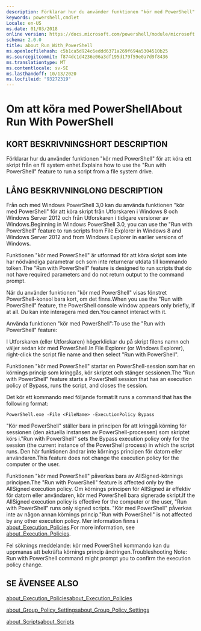 ```yaml
---
description: Förklarar hur du använder funktionen "kör med PowerShell" för att köra ett skript från en fil system enhet.
keywords: powershell,cmdlet
Locale: en-US
ms.date: 01/03/2018
online version: https://docs.microsoft.com/powershell/module/microsoft.powershell.core/about/about_run_with_powershell?view=powershell-7&WT.mc_id=ps-gethelp
schema: 2.0.0
title: about_Run_With_PowerShell
ms.openlocfilehash: c5b1ca5d924c6eddd6371a269f694a5304510b25
ms.sourcegitcommit: f874dc1d4236e06a3df195d179f59e0a7d9f8436
ms.translationtype: MT
ms.contentlocale: sv-SE
ms.lasthandoff: 10/13/2020
ms.locfileid: "93272319"
---
```

# <a name="about-run-with-powershell"></a><span data-ttu-id="28f3c-104">Om att köra med PowerShell</span><span class="sxs-lookup"><span data-stu-id="28f3c-104">About Run With PowerShell</span></span>

## <a name="short-description"></a><span data-ttu-id="28f3c-105">KORT BESKRIVNING</span><span class="sxs-lookup"><span data-stu-id="28f3c-105">SHORT DESCRIPTION</span></span>
<span data-ttu-id="28f3c-106">Förklarar hur du använder funktionen "kör med PowerShell" för att köra ett skript från en fil system enhet.</span><span class="sxs-lookup"><span data-stu-id="28f3c-106">Explains how to use the "Run with PowerShell" feature to run a script from a file system drive.</span></span>

## <a name="long-description"></a><span data-ttu-id="28f3c-107">LÅNG BESKRIVNING</span><span class="sxs-lookup"><span data-stu-id="28f3c-107">LONG DESCRIPTION</span></span>

<span data-ttu-id="28f3c-108">Från och med Windows PowerShell 3,0 kan du använda funktionen "kör med PowerShell" för att köra skript från Utforskaren i Windows 8 och Windows Server 2012 och från Utforskaren i tidigare versioner av Windows.</span><span class="sxs-lookup"><span data-stu-id="28f3c-108">Beginning in Windows PowerShell 3.0, you can use the "Run with PowerShell" feature to run scripts from File Explorer in Windows 8 and Windows Server 2012 and from Windows Explorer in earlier versions of Windows.</span></span>

<span data-ttu-id="28f3c-109">Funktionen "kör med PowerShell" är utformad för att köra skript som inte har nödvändiga parametrar och som inte returnerar utdata till kommando tolken.</span><span class="sxs-lookup"><span data-stu-id="28f3c-109">The "Run with PowerShell" feature is designed to run scripts that do not have required parameters and do not return output to the command prompt.</span></span>

<span data-ttu-id="28f3c-110">När du använder funktionen "kör med PowerShell" visas fönstret PowerShell-konsol bara kort, om det finns.</span><span class="sxs-lookup"><span data-stu-id="28f3c-110">When you use the "Run with PowerShell" feature, the PowerShell console window appears only briefly, if at all.</span></span> <span data-ttu-id="28f3c-111">Du kan inte interagera med den.</span><span class="sxs-lookup"><span data-stu-id="28f3c-111">You cannot interact with it.</span></span>

<span data-ttu-id="28f3c-112">Använda funktionen "kör med PowerShell":</span><span class="sxs-lookup"><span data-stu-id="28f3c-112">To use the "Run with PowerShell" feature:</span></span>

<span data-ttu-id="28f3c-113">I Utforskaren (eller Utforskaren) högerklickar du på skript filens namn och väljer sedan kör med PowerShell.</span><span class="sxs-lookup"><span data-stu-id="28f3c-113">In File Explorer (or Windows Explorer), right-click the script file name and then select "Run with PowerShell".</span></span>

<span data-ttu-id="28f3c-114">Funktionen "kör med PowerShell" startar en PowerShell-session som har en körnings princip som kringgås, kör skriptet och stänger sessionen.</span><span class="sxs-lookup"><span data-stu-id="28f3c-114">The "Run with PowerShell" feature starts a PowerShell session that has an execution policy of Bypass, runs the script, and closes the session.</span></span>

<span data-ttu-id="28f3c-115">Det kör ett kommando med följande format:</span><span class="sxs-lookup"><span data-stu-id="28f3c-115">It runs a command that has the following format:</span></span>

```
PowerShell.exe -File <FileName> -ExecutionPolicy Bypass
```

<span data-ttu-id="28f3c-116">"Kör med PowerShell" ställer bara in principen för att kringgå körning för sessionen (den aktuella instansen av PowerShell-processen) som skriptet körs i.</span><span class="sxs-lookup"><span data-stu-id="28f3c-116">"Run with PowerShell" sets the Bypass execution policy only for the session (the current instance of the PowerShell process) in which the script runs.</span></span>
<span data-ttu-id="28f3c-117">Den här funktionen ändrar inte körnings principen för datorn eller användaren.</span><span class="sxs-lookup"><span data-stu-id="28f3c-117">This feature does not change the execution policy for the computer or the user.</span></span>

<span data-ttu-id="28f3c-118">Funktionen "kör med PowerShell" påverkas bara av AllSigned-körnings principen.</span><span class="sxs-lookup"><span data-stu-id="28f3c-118">The "Run with PowerShell" feature is affected only by the AllSigned execution policy.</span></span> <span data-ttu-id="28f3c-119">Om körnings principen för AllSigned är effektiv för datorn eller användaren, kör med PowerShell bara signerade skript.</span><span class="sxs-lookup"><span data-stu-id="28f3c-119">If the AllSigned execution policy is effective for the computer or the user, "Run with PowerShell" runs only signed scripts.</span></span> <span data-ttu-id="28f3c-120">"Kör med PowerShell" påverkas inte av någon annan körnings princip.</span><span class="sxs-lookup"><span data-stu-id="28f3c-120">"Run with PowerShell" is not affected by any other execution policy.</span></span> <span data-ttu-id="28f3c-121">Mer information finns i [about_Execution_Policies](about_Execution_Policies.md).</span><span class="sxs-lookup"><span data-stu-id="28f3c-121">For more information, see [about_Execution_Policies](about_Execution_Policies.md).</span></span>

<span data-ttu-id="28f3c-122">Fel söknings meddelande: kör med PowerShell kommando kan du uppmanas att bekräfta körnings princip ändringen.</span><span class="sxs-lookup"><span data-stu-id="28f3c-122">Troubleshooting Note: Run with PowerShell command might prompt you to confirm the execution policy change.</span></span>

## <a name="see-also"></a><span data-ttu-id="28f3c-123">SE ÄVEN</span><span class="sxs-lookup"><span data-stu-id="28f3c-123">SEE ALSO</span></span>

[<span data-ttu-id="28f3c-124">about_Execution_Policies</span><span class="sxs-lookup"><span data-stu-id="28f3c-124">about_Execution_Policies</span></span>](about_Execution_Policies.md)

[<span data-ttu-id="28f3c-125">about_Group_Policy_Settings</span><span class="sxs-lookup"><span data-stu-id="28f3c-125">about_Group_Policy_Settings</span></span>](about_Group_Policy_Settings.md)

[<span data-ttu-id="28f3c-126">about_Scripts</span><span class="sxs-lookup"><span data-stu-id="28f3c-126">about_Scripts</span></span>](about_Scripts.md)

